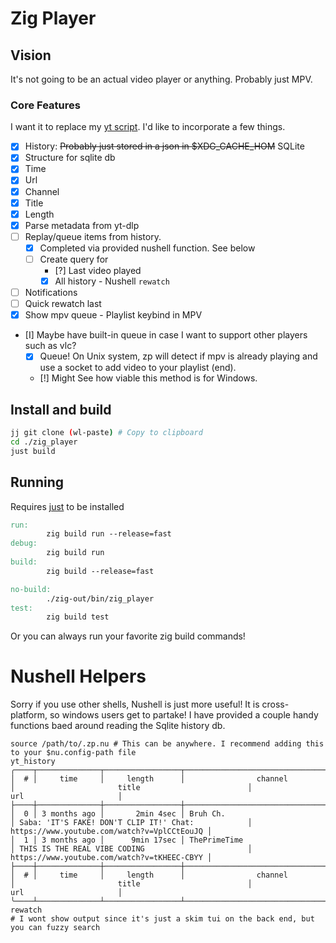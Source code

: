 # Zig Player

## Vision
It's not going to be an actual video player or anything. Probably just MPV.
### Core Features
I want it to replace my [yt script](https://github.com/HirschBerge/Public-dots/blob/6637b5845ac1d88f7d75b11905e2c7e311b38e13/nixos/common/scripts.nix#L79). I'd like to incorporate a few things.

- [X] History: ~~Probably just stored in a json in $XDG_CACHE_HOM~~ SQLite
 - [X] Structure for sqlite db
 - [X] Time
 - [X] Url
 - [X] Channel
 - [X] Title
 - [X] Length
- [X] Parse metadata from yt-dlp
- [ ] Replay/queue items from history.
  - [x] Completed via provided nushell function. See below
  - [ ] Create query for
      - [?] Last video played
      - [X] All history - Nushell `rewatch`
- [ ] Notifications
- [ ] Quick rewatch last
- [X] Show mpv queue - Playlist keybind in MPV
- [I] Maybe have built-in queue in case I want to support other players such as vlc?
  - [X] Queue! On Unix system, zp will detect if mpv is already playing and use a socket to add video to your playlist (end).
  - [!] Might See how viable this method is for Windows.

## Install and build

```bash
jj git clone (wl-paste) # Copy to clipboard
cd ./zig_player
just build
```
## Running
Requires [just](https://github.com/casey/just) to be installed
```makefile
run:
        zig build run --release=fast
debug:
        zig build run
build:
        zig build --release=fast

no-build:
        ./zig-out/bin/zig_player
test:
        zig build test
```
Or you can always run your favorite zig build commands!
# Nushell Helpers
Sorry if you use other shells, Nushell is just more useful! It is cross-platform, so windows users get to partake!
I have provided a couple handy functions baed around reading the Sqlite history db.
```
source /path/to/.zp.nu # This can be anywhere. I recommend adding this to your $nu.config-path file
yt_history
╭────┬──────────────┬─────────────────┬───────────────────────────────────────┬────────────────────────────────────────────────────┬─────────────────────────────────────────────╮
│  # │     time     │     length      │                channel                │                       title                        │                     url                     │
├────┼──────────────┼─────────────────┼───────────────────────────────────────┼────────────────────────────────────────────────────┼─────────────────────────────────────────────┤
│  0 │ 3 months ago │       2min 4sec │ Bruh Ch.                              │ Saba: 'IT'S FAKE! DON'T CLIP IT!' Chat:            │ https://www.youtube.com/watch?v=VplCCtEouJQ │
│  1 │ 3 months ago │      9min 17sec │ ThePrimeTime                          │ THIS IS THE REAL VIBE CODING                       │ https://www.youtube.com/watch?v=tKHEEC-CBYY │
├────┼──────────────┼─────────────────┼───────────────────────────────────────┼────────────────────────────────────────────────────┼─────────────────────────────────────────────┤
│  # │     time     │     length      │                channel                │                       title                        │                     url                     │
╰────┴──────────────┴─────────────────┴───────────────────────────────────────┴────────────────────────────────────────────────────┴─────────────────────────────────────────────╯
rewatch
# I wont show output since it's just a skim tui on the back end, but you can fuzzy search
```
